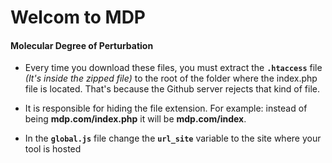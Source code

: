 # Welcom to MDP 
#### Molecular Degree of Perturbation



- Every time you download these files, you must extract the **`.htaccess`** file _(It's inside the zipped file)_ to the root of the folder where the index.php file is located. That's because the Github server rejects that kind of file.

- It is responsible for hiding the file extension. For example: instead of being **mdp.com/index.php** it will be **mdp.com/index**.

- In the **`global.js`** file change the **`url_site`** variable to the site where your tool is hosted
